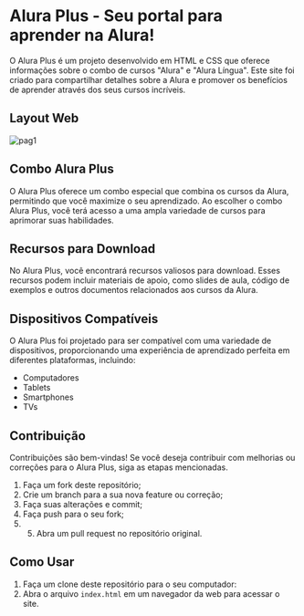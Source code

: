 # Alura Plus - Seu portal para aprender na Alura!

O Alura Plus é um projeto desenvolvido em HTML e CSS que oferece informações sobre o combo de cursos "Alura" e "Alura Língua". Este site foi criado para compartilhar detalhes sobre a Alura e promover os benefícios de aprender através dos seus cursos incríveis.

## Layout Web

![pag1](https://github.com/ksantanac/aluraplus/assets/127277943/dafabf39-66e9-4d73-9b1c-14e38e247aaf)

## Combo Alura Plus

O Alura Plus oferece um combo especial que combina os cursos da Alura, permitindo que você maximize o seu aprendizado. Ao escolher o combo Alura Plus, você terá acesso a uma ampla variedade de cursos para aprimorar suas habilidades.

## Recursos para Download

No Alura Plus, você encontrará recursos valiosos para download. Esses recursos podem incluir materiais de apoio, como slides de aula, código de exemplos e outros documentos relacionados aos cursos da Alura.

## Dispositivos Compatíveis

O Alura Plus foi projetado para ser compatível com uma variedade de dispositivos, proporcionando uma experiência de aprendizado perfeita em diferentes plataformas, incluindo:

- Computadores
- Tablets
- Smartphones
- TVs

## Contribuição

Contribuições são bem-vindas! Se você deseja contribuir com melhorias ou correções para o Alura Plus, siga as etapas mencionadas.

1. Faça um fork deste repositório;
2. Crie um branch para a sua nova feature ou correção;
3. Faça suas alterações e commit;
4. Faça push para o seu fork;
5. 5. Abra um pull request no repositório original.

## Como Usar

1. Faça um clone deste repositório para o seu computador:
2. Abra o arquivo `index.html` em um navegador da web para acessar o site.
